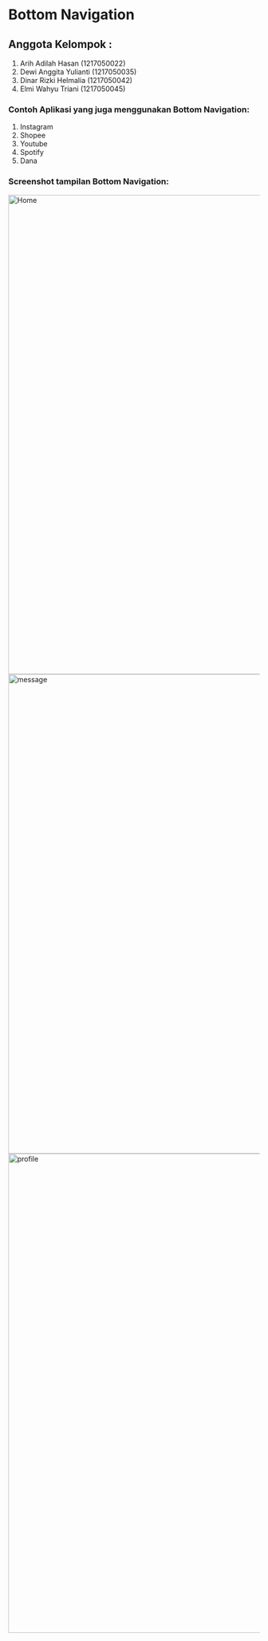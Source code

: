 # Bottom Navigation
## Anggota Kelompok :
1. Arih Adilah Hasan (1217050022)
2. Dewi Anggita Yulianti (1217050035)
3. Dinar Rizki Helmalia (1217050042)
4. Elmi Wahyu Triani (1217050045)

### Contoh Aplikasi yang juga menggunakan Bottom Navigation:
1. Instagram
2. Shopee
3. Youtube
4. Spotify
5. Dana

### Screenshot tampilan Bottom Navigation:
<img width="960" alt="Home" src="https://github.com/dewianggitaa/bottomNavigation/assets/95553640/fab896e3-a6a9-45c5-bb8b-6114bb3e60a7">
<img width="960" alt="message" src="https://github.com/dewianggitaa/bottomNavigation/assets/95553640/ede1bcca-7c28-45ae-a183-0ac9210fe8cc">
<img width="960" alt="profile" src="https://github.com/dewianggitaa/bottomNavigation/assets/95553640/5f767e54-d00e-4ba8-b233-6a17dde910c1">
